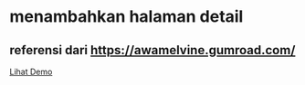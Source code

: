 # menambahkan halaman detail

## referensi dari https://awamelvine.gumroad.com/

[Lihat Demo](https://anjastabuni.github.io/my-blog-V/)
